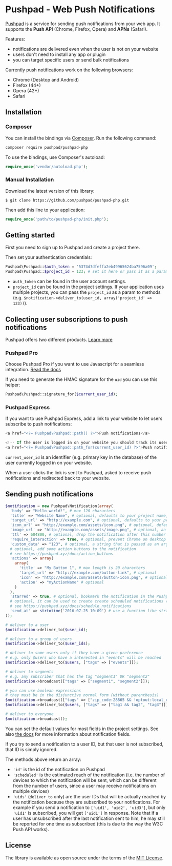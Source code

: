 # Pushpad - Web Push Notifications
 
[Pushpad](https://pushpad.xyz) is a service for sending push notifications from your web app. It supports the **Push API** (Chrome, Firefox, Opera) and **APNs** (Safari).

Features:

- notifications are delivered even when the user is not on your website
- users don't need to install any app or plugin
- you can target specific users or send bulk notifications

Currently push notifications work on the following browsers:

- Chrome (Desktop and Android)
- Firefox (44+)
- Opera (42+)
- Safari

## Installation

### Composer

You can install the bindings via [Composer](http://getcomposer.org/). Run the following command:

```bash
composer require pushpad/pushpad-php
```

To use the bindings, use Composer's autoload:

```php
require_once('vendor/autoload.php');
```

### Manual Installation

Download the latest version of this library:

    $ git clone https://github.com/pushpad/pushpad-php.git

Then add this line to your application:

```php
require_once('path/to/pushpad-php/init.php');

```

## Getting started

First you need to sign up to Pushpad and create a project there.

Then set your authentication credentials:

```php
Pushpad\Pushpad::$auth_token = '5374d7dfeffa2eb49965624ba7596a09';
Pushpad\Pushpad::$project_id = 123; # set it here or pass it as a param to methods later
```

- `auth_token` can be found in the user account settings. 
- `project_id` can be found in the project settings. If your application uses multiple projects, you can pass the `project_id` as a param to methods (e.g. `$notification->deliver_to(user_id, array('project_id' => 123))`).

## Collecting user subscriptions to push notifications

Pushpad offers two different products. [Learn more](https://pushpad.xyz/docs)

### Pushpad Pro

Choose Pushpad Pro if you want to use Javascript for a seamless integration. [Read the docs](https://pushpad.xyz/docs/pushpad_pro_getting_started)

If you need to generate the HMAC signature for the `uid` you can use this helper:

```php
Pushpad\Pushpad::signature_for($current_user_id);
```

### Pushpad Express

If you want to use Pushpad Express, add a link to your website to let users subscribe to push notifications: 

```php
<a href="<?= Pushpad\Pushpad::path() ?>">Push notifications</a>

<!-- If the user is logged in on your website you should track its user id to target him in the future  -->
<a href="<?= Pushpad\Pushpad::path_for(current_user_id) ?>">Push notifications</a>
```

`current_user_id` is an identifier (e.g. primary key in the database) of the user currently logged in on your website.

When a user clicks the link is sent to Pushpad, asked to receive push notifications and redirected back to your website.

## Sending push notifications

```php
$notification = new Pushpad\Notification(array(
  'body' => "Hello world!", # max 120 characters
  'title' => "Website Name", # optional, defaults to your project name, max 30 characters
  'target_url' => "http://example.com", # optional, defaults to your project website
  'icon_url' => "http://example.com/assets/icon.png", # optional, defaults to the project icon
  'image_url' => "http://example.com/assets/image.png", # optional, an image to display in the notification content
  'ttl' => 604800, # optional, drop the notification after this number of seconds if a device is offline
  'require_interaction' => true, # optional, prevent Chrome on desktop from automatically closing the notification after a few seconds
  'custom_data' => "123", # optional, a string that is passed as an argument to action button callbacks
  # optional, add some action buttons to the notification
  # see https://pushpad.xyz/docs/action_buttons
  'actions' => array(
    array(
      'title' => "My Button 1", # max length is 20 characters
      'target_url' => "http://example.com/button-link", # optional
      'icon' => "http://example.com/assets/button-icon.png", # optional
      'action' => "myActionName" # optional
    )
  ),
  'starred' => true, # optional, bookmark the notification in the Pushpad dashboard (e.g. to highlight manual notifications)
  # optional, it can be used to create create scheduled notifications (max 5 days)
  # see https://pushpad.xyz/docs/schedule_notifications
  'send_at' => strtotime('2016-07-25 10:09') # use a function like strtotime or time that returns a Unix timestamp
));

# deliver to a user
$notification->deliver_to($user_id);

# deliver to a group of users
$notification->deliver_to($user_ids);

# deliver to some users only if they have a given preference
# e.g. only $users who have a interested in "events" will be reached
$notification->deliver_to($users, ["tags" => ["events"]]);

# deliver to segments
# e.g. any subscriber that has the tag "segment1" OR "segment2"
$notification->broadcast(["tags" => ["segment1", "segment2"]]);

# you can use boolean expressions 
# they must be in the disjunctive normal form (without parenthesis)
$notification->broadcast(["tags" => ["zip_code:28865 && !optout:local_events || friend_of:Organizer123"]]);
$notification->deliver_to($users, ["tags" => ["tag1 && tag2", "tag3"]]); # equal to "tag1 && tag2 || tag3"

# deliver to everyone
$notification->broadcast(); 
```

You can set the default values for most fields in the project settings. See also [the docs](https://pushpad.xyz/docs/rest_api#notifications_api_docs) for more information about notification fields.

If you try to send a notification to a user ID, but that user is not subscribed, that ID is simply ignored.

The methods above return an array: 

- `'id'` is the id of the notification on Pushpad
- `'scheduled'` is the estimated reach of the notification (i.e. the number of devices to which the notification will be sent, which can be different from the number of users, since a user may receive notifications on multiple devices)
- `'uids'` (`deliver_to` only) are the user IDs that will be actually reached by the notification because they are subscribed to your notifications. For example if you send a notification to `['uid1', 'uid2', 'uid3']`, but only `'uid1'` is subscribed, you will get `['uid1']` in response. Note that if a user has unsubscribed after the last notification sent to him, he may still be reported for one time as subscribed (this is due to the way the W3C Push API works).

## License

The library is available as open source under the terms of the [MIT License](http://opensource.org/licenses/MIT).


